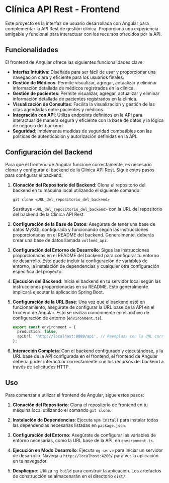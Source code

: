 

# Clínica API Rest - Frontend

Este proyecto es la interfaz de usuario desarrollada con Angular para complementar la API Rest de gestión clínica. Proporciona una experiencia amigable y funcional para interactuar con los recursos ofrecidos por la API.

## Funcionalidades

El frontend de Angular ofrece las siguientes funcionalidades clave:

- **Interfaz Intuitiva**: Diseñada para ser fácil de usar y proporcionar una navegación clara y eficiente para los usuarios finales.
- **Gestión de Médicos**: Permite visualizar, agregar, actualizar y eliminar información detallada de médicos registrados en la clínica.
- **Gestión de pacientes**: Permite visualizar, agregar, actualizar y eliminar información detallada de pacientes registrados en la clínica.
- **Visualización de Consultas**: Facilita la visualización y gestión de las citas agendadas entre pacientes y médicos.
- **Integración con API**: Utiliza endpoints definidos en la API para interactuar de manera segura y eficiente con la base de datos y la lógica de negocio del backend.
- **Seguridad**: Implementa medidas de seguridad compatibles con las políticas de autenticación y autorización definidas en la API.

## Configuración del Backend

Para que el frontend de Angular funcione correctamente, es necesario clonar y configurar el backend de la Clínica API Rest. Sigue estos pasos para configurar el backend:

1. **Clonación del Repositorio del Backend**: Clona el repositorio del backend en tu máquina local utilizando el siguiente comando:

   ```
   git clone <URL_del_repositorio_del_backend>
   ```

   Sustituye `<URL_del_repositorio_del_backend>` con la URL del repositorio del backend de la Clínica API Rest.

2. **Configuración de la Base de Datos**: Asegúrate de tener una base de datos MySQL configurada y funcionando según las instrucciones proporcionadas en el README del backend. Generalmente, deberás crear una base de datos llamada `vollmed_api`.

3. **Configuración del Entorno de Desarrollo**: Sigue las instrucciones proporcionadas en el README del backend para configurar tu entorno de desarrollo. Esto puede incluir la configuración de variables de entorno, la instalación de dependencias y cualquier otra configuración específica del proyecto.

4. **Ejecución del Backend**: Inicia el backend en tu servidor local según las instrucciones proporcionadas en su README. Esto generalmente implicará ejecutar la aplicación Spring Boot.

5. **Configuración de la URL Base**: Una vez que el backend esté en funcionamiento, asegúrate de configurar la URL base de la API en el frontend de Angular. Esto se realiza comúnmente en el archivo de configuración de entorno (`environment.ts`).

   ```typescript
   export const environment = {
     production: false,
     apiUrl: 'http://localhost:8080/api', // Reemplaza con la URL correcta de tu backend
   };
   ```

6. **Interacción Completa**: Con el backend configurado y ejecutándose, y la URL base de la API configurada en el frontend, el frontend de Angular debería poder interactuar correctamente con los recursos del backend a través de solicitudes HTTP.

## Uso

Para comenzar a utilizar el frontend de Angular, sigue estos pasos:

1. **Clonación del Repositorio**: Clona el repositorio de frontend en tu máquina local utilizando el comando `git clone`.

2. **Instalación de Dependencias**: Ejecuta `npm install` para instalar todas las dependencias necesarias listadas en `package.json`.

3. **Configuración del Entorno**: Asegúrate de configurar las variables de entorno necesarias, como la URL base de la API, en `environment.ts`.

4. **Ejecución en Modo Desarrollo**: Ejecuta `ng serve` para iniciar un servidor de desarrollo. Navega a `http://localhost:4200/` para ver la aplicación en tu navegador.

5. **Despliegue**: Utiliza `ng build` para construir la aplicación. Los artefactos de construcción se almacenarán en el directorio `dist/`.


